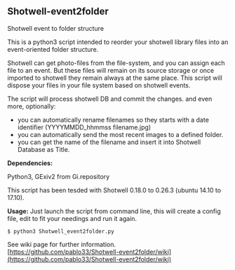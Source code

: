 ## Shotwell-event2folder
Shotwell event to folder structure  

This is a python3 script intended to reorder your shotwell library files into an event-oriented folder structure.  

Shotwell can get photo-files from the file-system, and you can assign each file to an event. But these files will remain on its source storage or once imported to shotwell they remain always at the same place.
This script will dispose your files in your file system based on shotwell events.

The script will process shotwell DB and commit the changes.
and even more, optionally:
- you can automatically rename filenames so they starts with a date identifier (YYYYMMDD_hhmmss filename.jpg)
- you can automatically send the most recent images to a defined folder.
- you can get the name of the filename and insert it into Shotwell Database as Title.

**Dependencies:**

Python3, GExiv2 from Gi.repository

This script has been tesded with Shotwell 0.18.0 to 0.26.3 (ubuntu 14.10 to 17.10).

**Usage:**
Just launch the script from command line, this will create a config file, edit to fit your needings and run it again.

	$ python3 Shotwell_event2folder.py


See wiki page for further information. 
[https://github.com/pablo33/Shotwell-event2folder/wiki](https://github.com/pablo33/Shotwell-event2folder/wiki)
